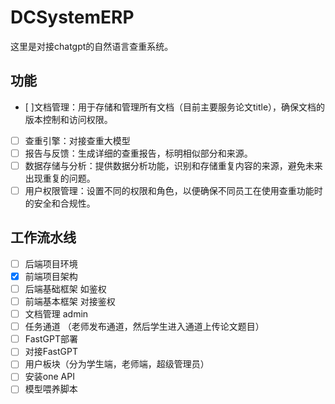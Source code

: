 # DCSystemERP
这里是对接chatgpt的自然语言查重系统。
## 功能
- [ ]文档管理：用于存储和管理所有文档（目前主要服务论文title），确保文档的版本控制和访问权限。
- [ ] 查重引擎：对接查重大模型
- [ ] 报告与反馈：生成详细的查重报告，标明相似部分和来源。
- [ ] 数据存储与分析：提供数据分析功能，识别和存储重复内容的来源，避免未来出现重复的问题。
- [ ] 用户权限管理：设置不同的权限和角色，以便确保不同员工在使用查重功能时的安全和合规性。
## 工作流水线
- [ ] 后端项目环境
- [X] 前端项目架构
- [ ] 后端基础框架 如鉴权
- [ ] 前端基本框架 对接鉴权
- [ ] 文档管理 admin
- [ ] 任务通道 （老师发布通道，然后学生进入通道上传论文题目）
- [ ] FastGPT部署
- [ ] 对接FastGPT
- [ ] 用户板块（分为学生端，老师端，超级管理员）
- [ ] 安装one API
- [ ] 模型喂养脚本

